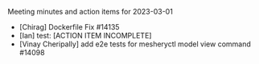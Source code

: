 Meeting minutes and action items for 2023-03-01
- [Chirag] Dockerfile Fix #14135
- [Ian] test: [ACTION ITEM INCOMPLETE]
- [Vinay Cheripally] add e2e tests for mesheryctl model view command #14098
